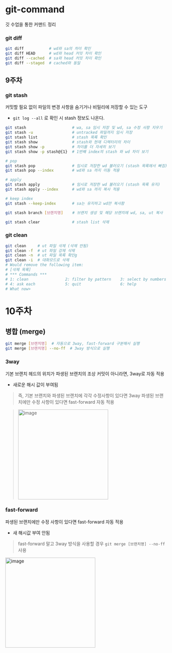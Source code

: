 # git-command
깃 수업을 통한 커맨드 정리

### git diff

```bash
git diff           # wd와 sa의 차이 확인
git diff HEAD      # wd와 head 커밋 차이 확인
git diff --cached  # sa와 head 커밋 차이 확인
git diff --staged  # cached와 동일
```

## 9주차

### git stash

커밋할 필요 없이 파일의 변경 사항을 숨기거나 비밀리에 저장할 수 있는 도구

- `git log --all` 로 확인 시 stash 정보도 나온다.

```bash
git stash                    # wa, sa 임시 저장 및 wd, sa 수정 사항 지우기
git stash -u                 # untracked 파일까지 임시 저장
git stash list               # stash 목록 확인
git stash show               # stash와 현재 디렉터리의 차이
git stash show -p            # 차이를 더 자세히 보기
git stash show -p stash@{1}  # 1번째 index의 stash 와 wd 차이 보기

# pop
git stash pop                # 임시로 저장한 wd 불러오기 (stash 목록에서 빠짐)
git stash pop --index        # wd와 sa 까지 이동 적용

# apply
git stash apply              # 임시로 저장한 wd 불러오기 (stash 목록 유지)
git stash apply --index      # wd와 sa 까지 복사 적용

# keep index
git stash --keep-index       # sa는 유지하고 wd만 복사함

git stash branch [브랜치명]    # 브랜치 생성 및 해당 브랜치에 wd, sa, ut 복사

git stash clear              # stash list 삭제
```

### git clean

```bash
git clean     # ut 파일 삭제 (삭제 안됨)
git clean -f  # ut 파일 강제 삭제
git clean -n  # ut 파일 목록 확인g
git clean -i  # 대화모드로 삭제
# Would remove the following item:
# [삭제 목록]
# *** Commands ***
# 1: clean                2: filter by pattern    3: select by numbers
# 4: ask each             5: quit                 6: help
# What now>
```

# 10주차

## 병합 (merge)

```bash
git merge [브랜치명]  # 자동으로 3way, fast-forward 구분해서 실행
git merge [브랜치명] --no-ff  # 3way 방식으로 실행
```

### 3way
기본 브랜치 헤드의 위치가 파생된 브랜치의 조상 커밋이 아니라면, 3way로 자동 적용

- 새로운 해시 값이 부여됨

> 즉, 기본 브랜치와 파생된 브랜치에 각각 수정사항이 있다면 3way
> 파생된 브랜치에만 수정 사항이 있다면 fast-forward 자동 적용

><img width="280" alt="image" src="https://user-images.githubusercontent.com/45596014/200796640-9ccd2060-f89b-4281-9b42-8011c2d4efce.png">

### fast-forward
파생된 브랜치에만 수정 사항이 있다면 fast-forward 자동 적용

- 새 해시값 부여 안됨

> fast-forward 말고 3way 방식을 사용할 경우 
`git merge [브랜치명] --no-ff` 사용

<img width="280" alt="image" src="https://user-images.githubusercontent.com/45596014/200796797-d92e6fa1-b8ad-4cf4-9022-821c6d7e08b8.png">

